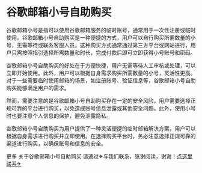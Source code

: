 # 谷歌邮箱小号自助购买

谷歌邮箱小号是指可以使用谷歌邮箱服务的临时账号，通常用于一次性注册或临时使用。谷歌邮箱小号自助购买是一种便捷的方式，用户可以自行购买所需数量的小号，无需等待或联系客服人员。这种购买方式通常通过第三方平台或网站进行，用户只需按照指引选择所需数量和时长，完成付款后即可立即获得小号账号和密码。

谷歌邮箱小号自助购买的好处在于方便快捷，用户无需等待人工审核或处理，可以立即开始使用。此外，用户可以根据自身需求购买所需数量的小号，灵活性更高。对于一些需要临时使用邮箱的场景，如注册账号、验证信息等，谷歌邮箱小号自助购买能够满足用户的需求。

然而，需要注意的是谷歌邮箱小号自助购买存在一定的安全风险，用户需要选择正规可靠的平台进行购买，以免造成账号信息泄露或其他安全问题。此外，使用小号时也要注意个人信息的保护，避免泄露隐私。

谷歌邮箱小号自助购买为用户提供了一种灵活便捷的临时邮箱解决方案，用户可以根据自身需求进行购买并立即使用。在选择购买平台时，务必注意选择正规可靠的渠道进行购买，以确保账号和信息的安全。

更多 关于谷歌邮箱小号自助购买 请通过✈与我们联系，感谢阅读，谢谢！[点这里联系✈](https://sms.k02.cc)
